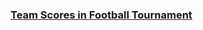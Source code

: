 ### [Team Scores in Football Tournament](https://leetcode.com/problems/team-scores-in-football-tournament)

